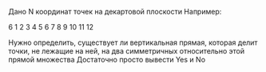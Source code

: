 Дано N координат точек на декартовой плоскости
Например:

6
1 2
3 4
5 6
7 8
9 10
11 12

Нужно определить, существует ли вертикальная прямая, которая делит точки, не лежащие на ней, на два симметричных относительно этой прямой множества
Достаточно просто вывести Yes и No